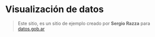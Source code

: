 # Visualización de datos

> Este sitio, es un sitio de ejemplo creado por **Sergio Razza** para [datos.gob.ar](http://datos.gob.ar/)
